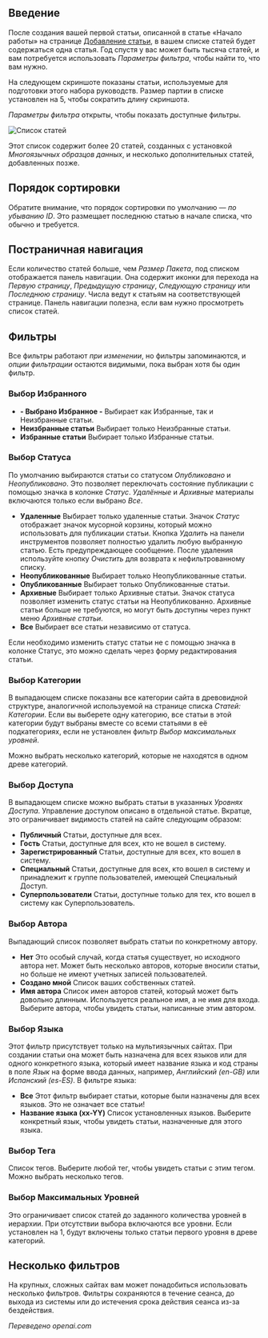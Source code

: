 <!-- Filename: J6.x:Articles:_Filter_Options / Display title: Статьи: Параметры фильтрации   -->

## Введение

После создания вашей первой статьи, описанной в статье «Начало работы» на странице [Добавление статьи](jdocmanual?article=user/getting-started/adding-an-article), в вашем списке статей будет содержаться одна статья. Год спустя у вас может быть тысяча статей, и вам потребуется использовать *Параметры фильтра*, чтобы найти то, что вам нужно.

На следующем скриншоте показаны статьи, используемые для подготовки этого набора руководств. Размер партии в списке установлен на 5, чтобы сократить длину скриншота.

*Параметры фильтра* открыты, чтобы показать доступные фильтры.

![Список статей](../../../en/images/articles/articles-filter-options.png)

Этот список содержит более 20 статей, созданных с установкой *Многоязычных образцов данных*, и несколько дополнительных статей, добавленных позже.

## Порядок сортировки

Обратите внимание, что порядок сортировки по умолчанию — *по убыванию ID*. Это размещает последнюю статью в начале списка, что обычно и требуется.  

## Постраничная навигация

Если количество статей больше, чем *Размер Пакета*, под списком отображается панель навигации. Она содержит иконки для перехода на *Первую страницу*, *Предыдущую страницу*, *Следующую страницу* или *Последнюю страницу*. Числа ведут к статьям на соответствующей странице. Панель навигации полезна, если вам нужно просмотреть список статей.

## Фильтры

Все фильтры работают *при изменении*, но фильтры запоминаются, и *опции фильтрации* остаются видимыми, пока выбран хотя бы один фильтр.

### Выбор Избранного

- **- Выбрано Избранное -** Выбирает как Избранные, так и Неизбранные статьи.
- **Неизбранные статьи** Выбирает только Неизбранные статьи.
- **Избранные статьи** Выбирает только Избранные статьи.

### Выбор Статуса

По умолчанию выбираются статьи со статусом *Опубликовано* и *Неопубликовано*. Это позволяет переключать состояние публикации с помощью значка в колонке *Статус*. *Удалённые* и *Архивные* материалы включаются только если выбрано *Все*.

- **Удаленные** Выбирает только удаленные статьи. Значок *Статус* отображает значок мусорной корзины, который можно использовать для публикации статьи. Кнопка *Удалить* на панели инструментов позволяет полностью удалить любую выбранную статью. Есть предупреждающее сообщение. После удаления используйте кнопку *Очистить* для возврата к нефильтрованному списку.
- **Неопубликованные** Выбирает только Неопубликованные статьи.
- **Опубликованные** Выбирает только Опубликованные статьи.
- **Архивные** Выбирает только Архивные статьи. Значок статуса позволяет изменить статус статьи на Неопубликованно. Архивные статьи больше не требуются, но могут быть доступны через пункт меню *Архивные статьи*.
- **Все** Выбирает все статьи независимо от статуса.

Если необходимо изменить статус статьи не с помощью значка в колонке Статус, это можно сделать через форму редактирования статьи.

### Выбор Категории

В выпадающем списке показаны все категории сайта в древовидной структуре, аналогичной используемой на странице списка *Статей: Категории*. Если вы выберете одну категорию, все статьи в этой категории будут выбраны вместе со всеми статьями в её подкатегориях, если не установлен фильтр *Выбор максимальных уровней*.

Можно выбрать несколько категорий, которые не находятся в одном древе категорий.

### Выбор Доступа

В выпадающем списке можно выбрать статьи в указанных *Уровнях Доступа*. Управление доступом описано в отдельной статье. Вкратце, это ограничивает видимость статей на сайте следующим образом:

- **Публичный** Статьи, доступные для всех.
- **Гость** Статьи, доступные для всех, кто не вошел в систему.
- **Зарегистрированный** Статьи, доступные для всех, кто вошел в систему.
- **Специальный** Статьи, доступные для всех, кто вошел в систему и принадлежит к группе пользователей, имеющей Специальный Доступ.
- **Суперпользователи** Статьи, доступные только для тех, кто вошел в систему как Суперпользователь.

### Выбор Автора

Выпадающий список позволяет выбрать статьи по конкретному автору.

- **Нет** Это особый случай, когда статья существует, но исходного автора нет. Может быть несколько авторов, которые вносили статьи, но больше не имеют учетных записей пользователей.
- **Создано мной** Список ваших собственных статей.
- **Имя автора** Список имен авторов статей, который может быть довольно длинным. Используется реальное имя, а не имя для входа. Выберите автора, чтобы увидеть статьи, написанные этим автором.

### Выбор Языка

Этот фильтр присутствует только на мультиязычных сайтах. При создании статьи она может быть назначена для всех языков или для одного конкретного языка, который имеет название языка и код страны в поле *Язык* на форме ввода данных, например, *Английский (en-GB)* или *Испанский (es-ES)*. В фильтре языка:

- **Все** Этот фильтр выбирает статьи, которые были назначены для всех языков. Это не означает все статьи!
- **Название языка (xx-YY)** Список установленных языков. Выберите конкретный язык, чтобы увидеть статьи, назначенные для этого языка.

### Выбор Тега

Список тегов. Выберите любой тег, чтобы увидеть статьи с этим тегом. Можно выбрать несколько тегов.

### Выбор Максимальных Уровней

Это ограничивает список статей до заданного количества уровней в иерархии. При отсутствии выбора включаются все уровни. Если установлен на 1, будут включены только статьи первого уровня в древе категорий.

## Несколько фильтров

На крупных, сложных сайтах вам может понадобиться использовать несколько фильтров. Фильтры сохраняются в течение сеанса, до выхода из системы или до истечения срока действия сеанса из-за бездействия.

*Переведено openai.com*

